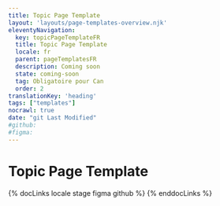 ```yaml
---
title: Topic Page Template
layout: 'layouts/page-templates-overview.njk'
eleventyNavigation:
  key: topicPageTemplateFR
  title: Topic Page Template
  locale: fr
  parent: pageTemplatesFR
  description: Coming soon
  state: coming-soon
  tag: Obligatoire pour Can
  order: 2
translationKey: 'heading'
tags: ["templates"]
nocrawl: true
date: "git Last Modified"
#github: 
#figma: 
---
```


# Topic Page Template

{% docLinks locale stage figma github %}
{% enddocLinks %}